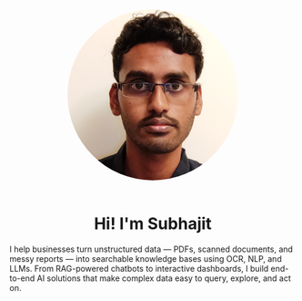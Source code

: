 <div style="text-align: center;"><img src="img/profile.jpg" alt="Circular Image" style="width: 300px; height: 300px; border-radius: 50%; object-fit: cover; "></div>

<br>

<h1 style="text-align: center;">Hi! I'm Subhajit</h1>

I help businesses turn unstructured data — PDFs, scanned documents, and messy reports — into searchable knowledge bases using OCR, NLP, and LLMs. From RAG-powered chatbots to interactive dashboards, I build end-to-end AI solutions that make complex data easy to query, explore, and act on.

<br>
